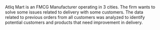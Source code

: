 Atliq Mart is an FMCG Manufacturer operating in 3 cities. The firm wants to solve some issues related to delivery with some customers. The data related to previous orders from all customers was analyzed to identify potential customers and products that need improvement in delivery.
